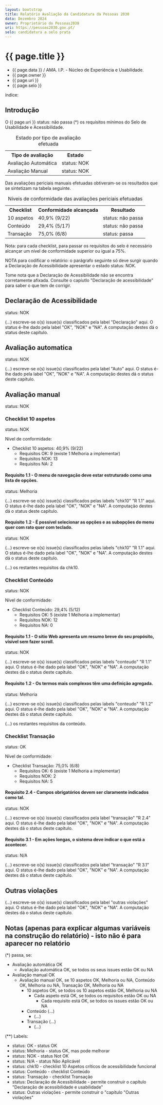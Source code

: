 ```yaml
---
layout: bootstrap
title: Relatório Avaliação da Candidatura da Pessoas 2030
data: Dezembro 2024
owner: Proprietário do Pessoas2030
uri: https://pessoas2030.gov.pt/
selo: candidatura a selo prata
---
```


# {{ page.title }}

- {{ page.data }} / AMA. I.P. - Núcleo de Experiência e Usabilidade.
- {{ page.owner }}
- {{ page.uri }}
- {{ page.selo }}

índice:

<div id="toc" class="mb-4"></div>

## Introdução

O {{ page.uri }} <span class="badge text-bg-danger"><span class="visually-hidden">status: </span>não passa</span> (*) os requisitos mínimos do Selo de Usabilidade e Acessibilidade.

<table class="table-Light mx-auto">
  <caption>Estado por tipo de avaliação efetuada</caption>
  <tr>
    <th>Tipo de avaliação</th>
    <th>Estado</th>
  </tr>
  <tr>
    <td>Avaliação Automática</td>
    <td><span class="badge text-bg-danger"><span class="visually-hidden">status: </span> NOK</span></td>
  </tr>
  <tr>
    <td>Avaliação Manual</td>
    <td><span class="badge text-bg-danger"><span class="visually-hidden">status: </span> NOK</span></td>
  </tr>
</table>

Das avaliações periciais manuais efetuadas obtiveram-se os resultados que se sintetizam na tabela seguinte.

<table class="table-Light mx-auto">
  <caption>Níveis de conformidade das avaliações periciais efetuadas</caption>
  <tr>
    <th>Checklist</th>
    <th>Conformidade alcançada</th>
    <th>Resultado</th>
  </tr>
  <tr>
    <td>10 aspetos</td>
    <td>40,9% (9/22)</td>
    <td><span class="badge text-bg-danger"><span class="visually-hidden">status: </span>não passa</span></td>
  </tr>
  <tr>
    <td>Conteúdo</td>
    <td>29,4% (5/17)</td>
    <td><span class="badge text-bg-danger"><span class="visually-hidden">status: </span>não passa</span></td>
  </tr>
  <tr>
    <td>Transação</td>
    <td>75,0% (6/8)</td>
    <td><span class="badge text-bg-success"><span class="visually-hidden">status: </span>passa</span> </td>
  </tr>
</table>

Nota: para cada checklist, para passar os requisitos do selo é necessário alcançar um nível de conformidade superior ou igual a 75%. 

NOTA para codificar o relatório: o parágrafo seguinte só deve surgir quando a Declaração de Acessibilidade apresentar o estado <span class="badge text-bg-danger"><span class="visually-hidden">status: </span> NOK</span>.

Tome nota que a Declaração de Acessibilidade não se encontra corretamente afixada. Consulte o capíutlo "Declaração de acessibilidade" para saber o que tem de corrigir.

## Declaração de Acessibilidade 

<span class="badge text-bg-danger"><span class="visually-hidden">status: </span> NOK</span>

(...) escreve-se o(s) issue(s) classificados pela label "Declaração" aqui. O status é-lhe dado pela label "OK", "NOK" e "NA". A computação destes dá o status deste capítulo.

## Avaliação automatica 

<span class="badge text-bg-danger"><span class="visually-hidden">status: </span> NOK</span>

(...) escreve-se o(s) issue(s) classificados pela label "Auto" aqui. O status é-lhe dado pela label "OK", "NOK" e "NA". A computação destes dá o status deste capítulo.

## Avaliação manual

<span class="badge text-bg-danger"><span class="visually-hidden">status: </span> NOK</span>

### Checklist 10 aspetos 

<span class="badge text-bg-danger"><span class="visually-hidden">status: </span> NOK</span>

Nível de conformidade:

- Checklist 10 aspetos: 40,9% (9/22)
  - Requisitos OK: 9 (existe 1 Melhoria a implementar)
  - Requisitos NOK: 13
  - Requisitos NA: 2
 
#### Requisito 1.1 - O menu de navegação deve estar estruturado como uma lista de opções. 

<span class="badge text-bg-warning"><span class="visually-hidden">status: </span> Melhoria</span>

(...) escreve-se o(s) issue(s) classificados pelas labels "chk10" "R 1.1" aqui. O status é-lhe dado pela label "OK", "NOK" e "NA". A computação destes dá o status deste capítulo.

#### Requisito 1.2 - É possível selecionar as opções e as subopções do menu quer com rato quer com teclado. 

<span class="badge text-bg-danger"><span class="visually-hidden">status: </span> NOK</span>

(...) escreve-se o(s) issue(s) classificados pelas labels "chk10" "R 1.1" aqui. O status é-lhe dado pela label "OK", "NOK" e "NA". A computação destes dá o status deste capítulo.

(...) os restantes requisitos da chk10.

### Checklist Conteúdo

<span class="badge text-bg-danger"><span class="visually-hidden">status: </span> NOK</span>

Nível de conformidade:

- Checklist Conteúdo: 29,4% (5/12)
  - Requisitos OK: 5 (existe 1 Melhoria a implementar)
  - Requisitos NOK: 12
  - Requisitos NA: 0

#### Requisito 1.1 - O sítio Web apresenta um resumo breve do seu propósito, visível sem fazer scroll. 

<span class="badge text-bg-danger"><span class="visually-hidden">status: </span> NOK</span>

(...) escreve-se o(s) issue(s) classificados pelas labels "conteudo" "R 1.1" aqui. O status é-lhe dado pela label "OK", "NOK" e "NA". A computação destes dá o status deste capítulo.

#### Requisito 1.2 - Os termos mais complexos têm uma definição agregada. 

<span class="badge text-bg-warning"><span class="visually-hidden">status: </span> Melhoria</span>

(...) escreve-se o(s) issue(s) classificados pelas labels "conteudo" "R 1.2" aqui. O status é-lhe dado pela label "OK", "NOK" e "NA". A computação destes dá o status deste capítulo.

(...) os restantes requisitos da conteúdo.

### Checklist Transação 

<span class="badge text-bg-success"><span class="visually-hidden">status: </span> OK</span>

Nível de conformidade:

- Checklist Transação: 75,0% (6/8)
  - Requisitos OK: 6 (existe 1 Melhoria a implementar)
  - Requisitos NOK: 2
  - Requisitos NA: 5

#### Requisito 2.4 - Campos obrigatórios devem ser claramente indicados como tal. 

<span class="badge text-bg-danger"><span class="visually-hidden">status: </span> NOK</span>

(...) escreve-se o(s) issue(s) classificados pela label "transação" "R 2.4" aqui. O status é-lhe dado pela label "OK", "NOK" e "NA". A computação destes dá o status deste capítulo.

#### Requisito 3.1 - Em ações longas, o sistema deve indicar o que está a acontecer. 

<span class="badge text-bg-secondary"><span class="visually-hidden">status: </span> N/A</span>

(...) escreve-se o(s) issue(s) classificados pela label "transação" "R 3.1" aqui. O status é-lhe dado pela label "OK", "NOK" e "NA". A computação destes dá o status deste capítulo.

## Outras violações

(...) escreve-se o(s) issue(s) classificados pela label "outras violações" aqui. O status é-lhe dado pela label "OK", "NOK" e "NA". A computação destes dá o status deste capítulo.

## Notas (apenas para explicar algumas variáveis na construção do relatório) - isto não é para aparecer no relatório

(*) passa, se:

- Avaliação automática OK
  - Avaliação automática OK, se todos os seus issues estão OK ou NA
- Avaliação manual OK
  - Avaliação manual OK, se 10 aspetos OK, Melhoria ou NA, Conteúdo OK, Melhoria ou NA, Transação OK, Melhoria ou NA
    - 10 aspetos OK, se todos os 10 aspetos estão OK, Melhoria ou NA
      - Cada aspeto está OK, se todos os requisitos estão OK ou NA
        - Cada requisito está OK, se todos os issues estão OK ou NA
    - Conteúdo (...)
      - (...)
    - Transação (...)
      - (...)
     
(**) Labels:

<ul>
 <li><span class="badge text-bg-success"><span class="visually-hidden">status: </span> OK</span> - status OK</li>
 <li><span class="badge text-bg-warning"><span class="visually-hidden">status: </span> Melhoria</span> - status OK, mas pode melhorar</li>
 <li><span class="badge text-bg-danger"><span class="visually-hidden">status: </span> NOK</span> - status Not OK</li>
 <li><span class="badge text-bg-secondary"><span class="visually-hidden">status: </span> N/A</span> - status Não Aplicável</li>
 <li><span class="badge text-bg-primary"><span class="visually-hidden">status: </span> chk10</span> - checklist 10 Aspetos críticos de acessibilidade funcional</li>
 <li><span class="badge text-bg-primary"><span class="visually-hidden">status: </span> Conteúdo</span> - checklist Conteúdo</li>
 <li><span class="badge text-bg-primary"><span class="visually-hidden">status: </span> Transação</span> - checklist Transação</li>
 <li><span class="badge text-bg-primary"><span class="visually-hidden">status: </span> Declaração de Acessibilidade</span> - permite construir o capítulo "Declaração de acessibilidade e usabilidade"</li>
 <li><span class="badge text-bg-primary"><span class="visually-hidden">status: </span> Outras violações</span> - permite construir o "capítulo "Outras violações"</li>
</ul>

